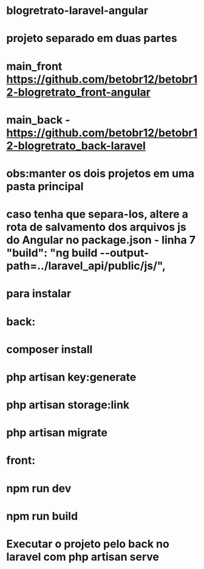 # blogretrato-laravel-angular
# projeto separado em duas partes 
# main_front https://github.com/betobr12/betobr12-blogretrato_front-angular
# main_back - https://github.com/betobr12/betobr12-blogretrato_back-laravel
# obs:manter os dois projetos em uma pasta principal
# caso tenha que separa-los, altere a rota de salvamento dos arquivos js do Angular no package.json - linha 7 "build": "ng build --output-path=../laravel_api/public/js/",
# para instalar
# back:
# composer install
# php artisan key:generate
# php artisan storage:link
# php artisan migrate
# front:
# npm run dev
# npm run build
# Executar o projeto pelo back no laravel com php artisan serve
